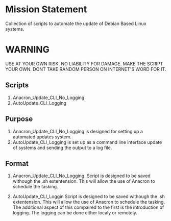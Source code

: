 # Mission Statement
Collection of scripts to automate the update of Debian Based Linux systems.
# WARNING
USE AT YOUR OWN RISK.
NO LIABILITY FOR DAMAGE.
MAKE THE SCRIPT YOUR OWN.
DONT TAKE RANDOM PERSON ON INTERNET'S WORD FOR IT.
## Scripts
1. Anacron_Update_CLI_No_Logging
2. AutoUpdate_CLI_Logging
## Purpose
1. Anacron_Update_CLI_No_Logging is designed for setting up a automated updates system.
2. AutoUpdate_CLI_Logging is set up as a command line interface update of systems and sending the output to a log file.
## Format
1. Anacron_Update_CLI_No_Logging.
    Script is designed to be saved withough the .sh extentension. This will allow the use of Anacron to schedule the tasking.

2. AutoUpdate_CLI_Loggin
    Script is designed to be saved withough the .sh extentension. This will allow the use of Anacron to schedule the tasking. The additional aspect of this compaired to the first is the introduction of logging. The logging can be done either localy or remotely.